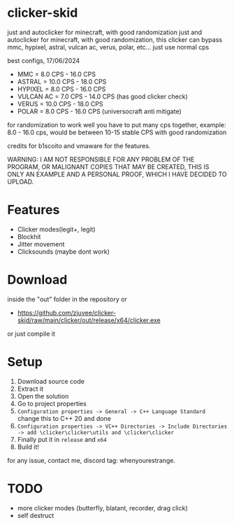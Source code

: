 # clicker-skid
just and autoclicker for minecraft, with good randomization
just and autoclicker for minecraft, with good randomization, this clicker can bypass mmc, hypixel, astral, vulcan ac, verus, polar, etc... just use normal cps

best configs, 17/06/2024

- MMC = 8.0 CPS - 16.0 CPS
- ASTRAL = 10.0 CPS - 18.0 CPS
- HYPIXEL = 8.0 CPS - 16.0 CPS
- VULCAN AC = 7.0 CPS - 14.0 CPS (has good clicker check)
- VERUS = 10.0 CPS - 18.0 CPS
- POLAR = 8.0 CPS - 16.0 CPS (universocraft anti mitigate)

for randomization to work well you have to put many cps together, example: 8.0 - 16.0 cps, would be between 10-15 stable CPS with good randomization

credits for b1scoito and vmaware for the features.

WARNING: I AM NOT RESPONSIBLE FOR ANY PROBLEM OF THE PROGRAM, OR MALIGNANT COPIES THAT MAY BE CREATED, THIS IS ONLY AN EXAMPLE AND A PERSONAL PROOF, WHICH I HAVE DECIDED TO UPLOAD.

# Features

- Clicker modes(legit+, legit)
- Blockhit
- Jitter movement
- Clicksounds (maybe dont work)



# Download

inside the "out" folder in the repository or 
- https://github.com/zjuvee/clicker-skid/raw/main/clicker/out/release/x64/clicker.exe

or just compile it

# Setup

 1. Download source code
 2. Extract it
 3. Open the solution
 4. Go to project properties
 5. `Configuration properties -> General -> C++ Language Standard` change this to C++ 20 and done
 6. `Configuration properties -> VC++ Directories -> Include Directories -> add \clicker\clicker\utils and \clicker\clicker`
 7. Finally put it in `release` and `x64`
 8. Build it!

for any issue, contact me, discord tag: whenyourestrange.

# TODO

- more clicker modes (butterfly, blatant, recorder, drag click)
- self destruct
